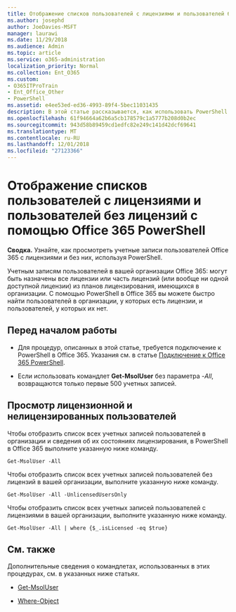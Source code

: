```yaml
---
title: Отображение списков пользователей с лицензиями и пользователей без лицензий с помощью Office 365 PowerShell
ms.author: josephd
author: JoeDavies-MSFT
manager: laurawi
ms.date: 11/29/2018
ms.audience: Admin
ms.topic: article
ms.service: o365-administration
localization_priority: Normal
ms.collection: Ent_O365
ms.custom:
- O365ITProTrain
- Ent_Office_Other
- PowerShell
ms.assetid: e4ee53ed-ed36-4993-89f4-5bec11031435
description: В этой статье рассказывается, как использовать PowerShell в Office 365 для просмотра учетных записей пользователей с лицензиями и пользователей без лицензий.
ms.openlocfilehash: 61f94664a62b6a5cb178579c1a5777b208d0b2ec
ms.sourcegitcommit: 943d58b89459cd1edfc82e249c141d42dcf69641
ms.translationtype: MT
ms.contentlocale: ru-RU
ms.lasthandoff: 12/01/2018
ms.locfileid: "27123366"
---
```

# <a name="view-licensed-and-unlicensed-users-with-office-365-powershell"></a>Отображение списков пользователей с лицензиями и пользователей без лицензий с помощью Office 365 PowerShell

**Сводка.** Узнайте, как просмотреть учетные записи пользователей Office 365 с лицензиями и без них, используя PowerShell.
  
Учетным записям пользователей в вашей организации Office 365: могут быть назначены все лицензии или часть лицензий (или вообще ни одной доступной лицензии) из планов лицензирования, имеющихся в организации. С помощью PowerShell в Office 365 вы можете быстро найти пользователей в организации, у которых есть лицензии, и пользователей, у которых их нет.
  
## <a name="before-you-begin"></a>Перед началом работы

- Для процедур, описанных в этой статье, требуется подключение к PowerShell в Office 365. Указания см. в статье [Подключение к Office 365 PowerShell](connect-to-office-365-powershell.md).
    
- Если использовать командлет **Get-MsolUser** без параметра _-All_, возвращаются только первые 500 учетных записей.
    
## <a name="viewing-licensed-and-unlicensed-users"></a>Просмотр лицензионной и нелицензированных пользователей

Чтобы отобразить список всех учетных записей пользователей в организации и сведения об их состояниях лицензирования, в PowerShell в Office 365 выполните указанную ниже команду.
  
```
Get-MsolUser -All
```

Чтобы отобразить список всех учетных записей пользователей без лицензий в вашей организации, выполните указанную ниже команду.
  
```
Get-MsolUser -All -UnlicensedUsersOnly
```

Чтобы отобразить список всех учетных записей пользователей с лицензиями в вашей организации, выполните указанную ниже команду.
  
```
Get-MsolUser -All | where {$_.isLicensed -eq $true}
```

## <a name="see-also"></a>См. также

Дополнительные сведения о командлетах, использованных в этих процедурах, см. в указанных ниже статьях.
  
- [Get-MsolUser](https://go.microsoft.com/fwlink/p/?LinkId=691547)
    
- [Where-Object](https://go.microsoft.com/fwlink/p/?LinkId=113423)
    


